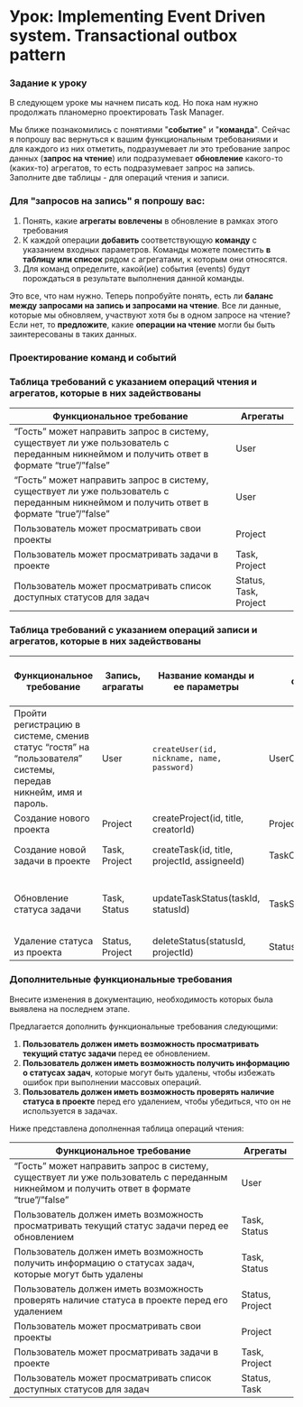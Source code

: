 # Урок: Implementing Event Driven system. Transactional outbox pattern

### Задание к уроку

В следующем уроке мы начнем писать код. Но пока нам нужно продолжать планомерно проектировать Task Manager.

Мы ближе познакомились с понятиями "**событие**" и "**команда**". Сейчас я попрошу вас вернуться к вашим функциональным требованиями и для каждого из них отметить, подразумевает ли это требование запрос данных (**запрос на чтение**) или подразумевает **обновление** какого-то (каких-то) агрегатов, то есть подразумевает запрос на запись. Заполните две таблицы - для операций чтения и записи.

### Для "**запросов на запись**" я попрошу вас:

1. Понять, какие **агрегаты** **вовлечены** в обновление в рамках этого требования
2. К каждой операции **добавить** соответствующую **команду** с указанием входных параметров. Команды можете поместить **в таблицу или список** рядом с агрегатами, к которым они относятся.
3. Для команд определите, какой(ие) события (events) будут порождаться в результате выполнения данной команды.

Это все, что нам нужно. Теперь попробуйте понять, есть ли **баланс между запросами на запись и запросами на чтение**. Все ли данные, которые мы обновляем, участвуют хотя бы в одном запросе на чтение? Если нет, то **предложите**, какие **операции на чтение** могли бы быть заинтересованы в таких данных.

### Проектирование команд и событий

### Таблица требований с указанием операций **чтения** и агрегатов, которые в них задействованы

| Функциональное требование | Агрегаты |
| --- | --- |
| “Гость” может направить запрос в систему, существует ли уже пользователь с переданным никнеймом и получить ответ в формате “true”/”false”  | User |
| “Гость” может направить запрос в систему, существует ли уже пользователь с переданным никнеймом и получить ответ в формате “true”/”false” | User |
| Пользователь может просматривать свои проекты | Project |
| Пользователь может просматривать задачи в проекте | Task, Project |
| Пользователь может просматривать список доступных статусов для задач | Status, Task, Project |

### Таблица требований с указанием операций **записи** и агрегатов, которые в них задействованы

| Функциональное требование | Запись, аграгаты | Название команды и ее параметры | Событие(я), создаваемые командой  | Используются ли данные в запросах на чтение |
| --- | --- | --- | --- | --- |
| Пройти регистрацию в системе, сменив статус “гостя” на “пользователя” системы, передав никнейм, имя и пароль.  | User | `createUser(id, nickname, name, password)` | UserCreatedEvent | Да (поиск пользвателей) |
| Создание нового проекта | Project | createProject(id, title, creatorId) | ProjectCreatedEvent | Да (список проектов) |
| Создание новой задачи в проекте | Task, Project | createTask(id, title, projectId, assigneeId) | TaskCreatedEvent | Да (просмотр задач проекта) |
| Обновление статуса задачи | Task, Status | updateTaskStatus(taskId, statusId) | TaskStatusUpdatedEvent | Да (список задач проекта, список доступных статусов) |
| Удаление статуса из проекта | Status, Project | deleteStatus(statusId, projectId) | StatusDeletedEvent | Нет |

### Дополнительные функциональные требования

Внесите изменения в документацию, необходимость которых была выявлена на последнем этапе.

Предлагается дополнить функциональные требования следующими:

1. **Пользователь должен иметь возможность просматривать текущий статус задачи** перед ее обновлением.
2. **Пользователь должен иметь возможность получить информацию о статусах задач**, которые могут быть удалены, чтобы избежать ошибок при выполнении массовых операций.
3. **Пользователь должен иметь возможность проверять наличие статуса в проекте** перед его удалением, чтобы убедиться, что он не используется в задачах.

Ниже представлена дополненная таблица операций чтения:

| Функциональное требование | Агрегаты |
| --- | --- |
| “Гость” может направить запрос в систему, существует ли уже пользователь с переданным никнеймом и получить ответ в формате “true”/”false” | User |
| Пользователь должен иметь возможность просматривать текущий статус задачи перед ее обновлением | Task, Status |
| Пользователь должен иметь возможность получить информацию о статусах задач, которые могут быть удалены | Task, Status |
| Пользователь должен иметь возможность проверять наличие статуса в проекте перед его удалением | Status, Project |
| Пользователь может просматривать свои проекты | Project |
| Пользователь может просматривать задачи в проекте | Task, Project |
| Пользователь может просматривать список доступных статусов для задач | Status, Task |